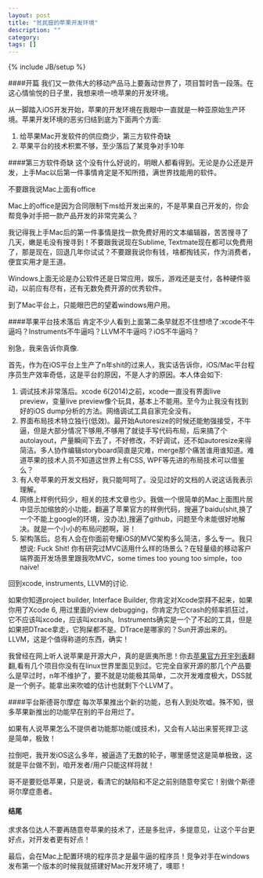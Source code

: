 ```yaml
---
layout: post
title: "贫民窟的苹果开发环境"
description: ""
category: 
tags: []
---
```

{% include JB/setup %}

####开篇
我们又一款伟大的移动产品马上要轰动世界了，项目暂时告一段落。在这心情愉悦的日子里，我想来喷一喷苹果的开发环境。

从一脚踏入iOS开发开始，苹果的开发环境在我眼中一直就是一种亚原始生产环境。苹果开发环境的恶劣归结到底为下面两个方面:

1. 给苹果Mac开发软件的供应商少，第三方软件奇缺
2. 苹果平台的技术积累不够，至少落后了某竞争对手10年

####第三方软件奇缺
这个没有什么好说的，明眼人都看得到。无论是办公还是开发，上手Mac以后第一件事情肯定是不知所措，满世界找能用的软件。

不要跟我说Mac上面有office

Mac上的office是因为合同限制下ms给开发出来的，不是苹果自己开发的，你会帮竞争对手把一款产品开发的非常完美么？


我记得我上手Mac后的第一件事情是找一款免费好用的文本编辑器，苦苦搜寻了几天，嫩是毛没有搜寻到！不要跟我说现在Sublime, Textmate现在都可以免费用了，那是现在，回退几年你试试？不要跟我说你有钱，啥都掏钱买，作为消费者，便宜实用才是王道。

Windows上面无论是办公软件还是日常应用，娱乐，游戏还是支付，各种硬件驱动，以前应有尽有，还有无数免费开源的优秀软件。

到了Mac平台上，只能眼巴巴的望着windows用户用。

####苹果平台技术落后
肯定不少人看到上面第二条早就忍不住想喷了:xcode不牛逼吗？Instruments不牛逼吗？LLVM不牛逼吗？iOS不牛逼吗？

别急，我来告诉你真像.

首先，作为在iOS平台上生产了n年shit的过来人，我实话告诉你，iOS/Mac平台程序员生产效率奇低，这是平台的原因，不是人才的原因。本人体会如下:

1. 调试技术非常落后。xcode 6(2014)之前，xcode一直没有界面live preview，变量live preview像个玩具，基本上不能用。至今为止我没有找到好的iOS dump分析的方法。网络调试工具自家完全没有。
2. 界面布局技术特立独行(低效)。最开始Autoresize的时候还能勉强接受，不牛逼，但是大部分情况下够用,不够用了就徒手写代码布局，后来搞了个autolayout，产量瞬间下去了，不好修改，不好调试，还不如autoresize来得简洁。多人协作编辑storyboard简直是灾难，merge那个痛苦谁用谁知道。难道苹果的技术人员不知道这世界上有CSS, WPF等先进的布局技术可以借鉴么？
3. 有人夸苹果的开发文档好，我只能呵呵了。没见过好的文档的人说这话我表示理解。
4. 网络上样例代码少，相关的技术文章也少。我做一个很简单的Mac上面图片居中显示加缩放的小功能，翻遍了苹果官方的样例代码，搜遍了baidu(shit,换了一个不能上google的环境，没办法),搜遍了github，问题至今未能很好地解决。就是一个小小的布局问题啊，哥！
5. 架构落后。总有人会在你面前夸耀iOS的MVC架构多么简洁，多么专一。我只想说: Fuck Shit! 你有研究过MVC适用什么样的场景么？在轻量级的移动客户端界面开发场景里跟我吹MVC，some times too young too simple，too naive! 


回到xcode, instruments, LLVM的讨论. 

如果你知道project builder, Interface Builder, 你肯定对Xcode崇拜不起来，如果你用了Xcode 6, 用过里面的view debugging，你肯定为它crash的频率抓狂过，它不应该叫xcode，应该叫xcrash。Instruments确实是一个了不起的工具，但是如果把DTrace拿走，它狗屎都不是。DTrace是哪家的？Sun开源出来的。LLVM，这是个值得称道的东西，确实！

我曾经在网上听人说苹果是开源大户，真的是匪夷所思！你去[苹果官方开宇列表](http://opensource.apple.com)翻翻,看有几个项目你没有在linux世界里面见到过。它完全自家开源的那几个产品要么是早过时，n年不维护了，要不就是功能极其简单，二次开发难度极大，DSS就是一个例子。能拿出来吹嘘的估计也就剩下个LLVM了。


####平台斯德哥尔摩症
每次苹果推出个新的功能，总有人到处吹嘘。殊不知，很多苹果新推出的功能早在别的平台用烂了。

如果有人说苹果怎么不提供者功能那功能(或技术)，又会有人站出来誓死捍卫:这是简单，极致！

拉倒吧，我开发iOS这么多年，被逼造了无数的轮子，哪里感觉这是简单极致，这就是平台做不到，咱开发者/用户只能这样将就！

哥不是要贬低苹果，只是说，看清它的缺陷和不足之前别随意夸奖它！别做个斯德哥尔摩症患者。

#### 结尾
求求各位达人不要再随意夸苹果的技术了，还是多批评，多提意见，让这个平台更好点，对开发者更有好点！

最后，会在Mac上配置环境的程序员才是最牛逼的程序员！竞争对手在windows发布第一个版本的时候我就搭建好Mac开发环境了，噢耶！
